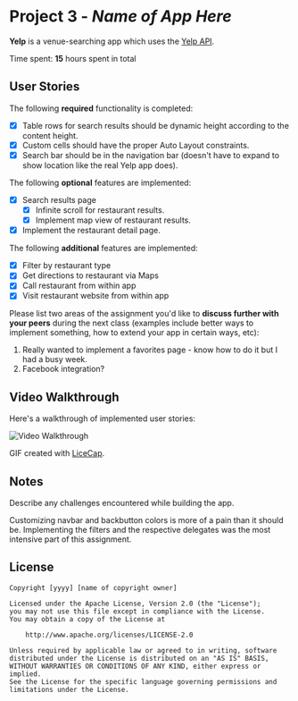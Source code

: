 # Project 3 - *Name of App Here*

**Yelp** is a venue-searching app which uses the [Yelp API](http://www.yelp.com/developers/documentation/v2/search_api).

Time spent: **15** hours spent in total

## User Stories

The following **required** functionality is completed:

- [x] Table rows for search results should be dynamic height according to the content height.
- [x] Custom cells should have the proper Auto Layout constraints.
- [x] Search bar should be in the navigation bar (doesn't have to expand to show location like the real Yelp app does).

The following **optional** features are implemented:

- [x] Search results page
   - [x] Infinite scroll for restaurant results.
   - [x] Implement map view of restaurant results.
- [x] Implement the restaurant detail page.

The following **additional** features are implemented:

- [x] Filter by restaurant type
- [x] Get directions to restaurant via Maps
- [x] Call restaurant from within app
- [x] Visit restaurant website from within app

Please list two areas of the assignment you'd like to **discuss further with your peers** during the next class (examples include better ways to implement something, how to extend your app in certain ways, etc):

1. Really wanted to implement a favorites page - know how to do it but I had a busy week.
2. Facebook integration?

## Video Walkthrough 

Here's a walkthrough of implemented user stories:

<img src='http://i.imgur.com/fslYkV5.gif' title='Video Walkthrough' width='' alt='Video Walkthrough' />

GIF created with [LiceCap](http://www.cockos.com/licecap/).

## Notes

Describe any challenges encountered while building the app.

Customizing navbar and backbutton colors is more of a pain than it should be. Implementing the filters and the respective delegates was the most intensive part of this assignment.

## License

    Copyright [yyyy] [name of copyright owner]

    Licensed under the Apache License, Version 2.0 (the "License");
    you may not use this file except in compliance with the License.
    You may obtain a copy of the License at

        http://www.apache.org/licenses/LICENSE-2.0

    Unless required by applicable law or agreed to in writing, software
    distributed under the License is distributed on an "AS IS" BASIS,
    WITHOUT WARRANTIES OR CONDITIONS OF ANY KIND, either express or implied.
    See the License for the specific language governing permissions and
    limitations under the License.
